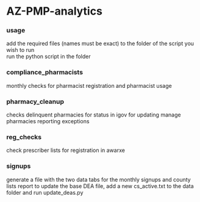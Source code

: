 # AZ-PMP-analytics
  
### usage
add the required files (names must be exact) to the folder of the script you wish to run  
run the python script in the folder
  
### compliance_pharmacists
monthly checks for pharmacist registration and pharmacist usage  
  
### pharmacy_cleanup
checks delinquent pharmacies for status in igov for updating manage pharmacies reporting exceptions  
  
### reg_checks
check prescriber lists for registration in awarxe

### signups
generate a file with the two data tabs for the monthly signups and county lists report
to update the base DEA file, add a new cs_active.txt to the data folder and run update_deas.py
